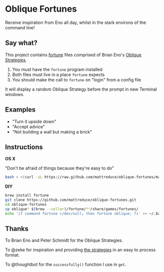 # Oblique Fortunes

Receive inspiration from Eno all day, whilst in the stark environs of the
command line!

## Say what?

This project contains [fortune][1] files comprised of Brian Eno's [Oblique
Strategies][2].

1. You must have the `fortune` program installed
2. Both files must live in a place `fortune` expects
3. You should make the call to `fortune` on "login" from a config file

It will display a random Oblique Strategy before the prompt in new Terminal
windows.

## Examples

- "Turn it upside down"
- "Accept advice"
- "Not building a wall but making a brick"

## Instructions

**OS X**

"Don't be afraid of things because they're easy to do"

```bash
bash < <(curl -sL https://raw.github.com/mattreduce/oblique-fortunes/master/get)
```

**DIY**

```bash
brew install fortune
git clone https://github.com/mattreduce/oblique-fortunes.git
cd oblique-fortunes
cp oblique* $(brew --cellar)/fortune/**/share/games/fortunes/
echo 'if command fortune >/dev/null; then fortune oblique; fi' >> ~/.bash_profile
```

## Thanks

To Brian Eno and Peter Schmidt for the Oblique Strategies.

To @zeke for inspiration and providing [the strategies][3] in an easy to
process format.

To @thoughtbot for the `successfully()` function I use in `get`.

[1]: http://en.wikipedia.org/wiki/Fortune_(Unix) 'Fortune (Unix)'
[2]: http://en.wikipedia.org/wiki/Oblique_Strategies 'Oblique Strategies'
[3]: https://github.com/zeke/oblique-strategies 'zeke/oblique-strategies'
